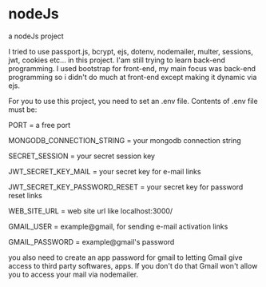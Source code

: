 # nodeJs
a nodeJs project

I tried to use passport.js, bcrypt, ejs, dotenv, nodemailer, multer, sessions, jwt, cookies etc... in this project.
I'am still trying to learn back-end programming. I used bootstrap for front-end, my main focus was back-end programming so i didn't do much at front-end except making it dynamic via ejs.

For you to use this project, you need to set an .env file. Contents of .env file must be:

PORT = a free port

MONGODB_CONNECTION_STRING = your mongodb connection string 

SECRET_SESSION = your secret session key

JWT_SECRET_KEY_MAIL = your secret key for e-mail links

JWT_SECRET_KEY_PASSWORD_RESET = your secret key for password reset links

WEB_SITE_URL = web site url like localhost:3000/

GMAIL_USER = example@gmail, for sending e-mail activation links

GMAIL_PASSWORD = example@gmail's password


you also need to create an app password for gmail to letting Gmail give access to third party softwares, apps. If you don't do that Gmail won't allow you to access your mail via nodemailer.
